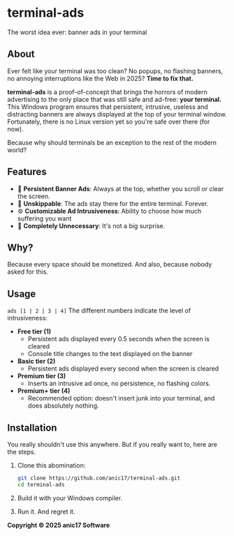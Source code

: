 # terminal-ads  
The worst idea ever: banner ads in your terminal  

## About  
Ever felt like your terminal was too clean? No popups, no flashing banners, no annoying interruptions like the Web in 2025? **Time to fix that.**  

**terminal-ads** is a proof-of-concept that brings the horrors of modern advertising to the only place that was still safe and ad-free: **your terminal.** This Windows program ensures that persistent, intrusive, useless and distracting banners are always displayed at the top of your terminal window. Fortunately, there is no Linux version yet so you're safe over there (for now).

Because why should terminals be an exception to the rest of the modern world?  

## Features  
- 📌 **Persistent Banner Ads**: Always at the top, whether you scroll or clear the screen.  
- 🚫 **Unskippable**: The ads stay there for the entire terminal. Forever.
- ⚙️ **Customizable Ad Intrusiveness**: Ability to choose how much suffering you want
- 🤡 **Completely Unnecessary**: It's not a big surprise.  

## Why?  
Because every space should be monetized. And also, because nobody asked for this.  

## Usage

`ads [1 | 2 | 3 | 4]`
The different numbers indicate the level of intrusiveness:
- **Free tier (1)**
  - Persistent ads displayed every 0.5 seconds when the screen is cleared
  - Console title changes to the text displayed on the banner
- **Basic tier (2)**
  - Persistent ads displayed every second when the screen is cleared
- **Premium tier (3)**
  - Inserts an intrusive ad once, no persistence, no flashing colors.
- **Premium+ tier (4)**
  - Recommended option: doesn't insert junk into your terminal, and does absolutely nothing.

## Installation

You really shouldn't use this anywhere. But if you really want to, here are the steps.

1. Clone this abomination:  
   ```sh
   git clone https://github.com/anic17/terminal-ads.git  
   cd terminal-ads
   ```
2. Build it with your Windows compiler.

3. Run it. And regret it.

**Copyright &copy; 2025 anic17 Software**
